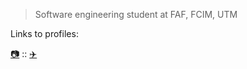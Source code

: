 > Software engineering student at FAF, FCIM, UTM

Links to profiles:

[:camera:](https://www.instagram.com/timur_cravtov/) :: [:airplane:](https://t.me/timurcravtov)
